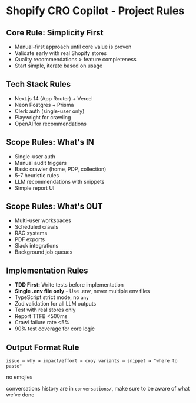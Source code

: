 # Shopify CRO Copilot - Project Rules

## Core Rule: Simplicity First
- Manual-first approach until core value is proven
- Validate early with real Shopify stores
- Quality recommendations > feature completeness  
- Start simple, iterate based on usage

## Tech Stack Rules
- Next.js 14 (App Router) + Vercel
- Neon Postgres + Prisma
- Clerk auth (single-user only)
- Playwright for crawling
- OpenAI for recommendations

## Scope Rules: What's IN
- Single-user auth
- Manual audit triggers  
- Basic crawler (home, PDP, collection)
- 5-7 heuristic rules
- LLM recommendations with snippets
- Simple report UI

## Scope Rules: What's OUT
- Multi-user workspaces
- Scheduled crawls
- RAG systems
- PDF exports
- Slack integrations
- Background job queues

## Implementation Rules
- **TDD First:** Write tests before implementation
- **Single .env file only** - Use .env, never multiple env files
- TypeScript strict mode, no `any`
- Zod validation for all LLM outputs
- Test with real stores only
- Report TTFB <500ms
- Crawl failure rate <5%
- 90% test coverage for core logic

## Output Format Rule
`issue → why → impact/effort → copy variants → snippet → "where to paste"`


no emojies

conversations history are in `conversations/`, make sure to be aware of what we've done